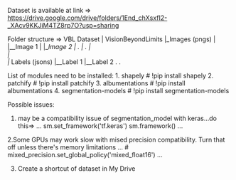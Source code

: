 Dataset is available at link => https://drive.google.com/drive/folders/1End_chXsxfI2-_XAcv9KKJiM4TZ8rp7O?usp=sharing

Folder structure =>
    VBL Dataset
        |
    VisionBeyondLimits
        |_Images (pngs)
        |    |__Image 1
        |    |__Image 2
        |    .
        |    .
        |    
        |    
        |_ Labels (jsons)
            |__Label 1
            |__Label 2
            .
            .
            
            
List of modules need to be installed:
    1. shapely  # !pip install shapely
    2. patchify  # !pip install patchify
    3. albumentations  # !pip install albumentations
    4. segmentation-models  # !pip install segmentation-models
    
 
Possible issues:
  1. may be a compatibility issue of segmentation_model with keras...do this=> 
   ...
    sm.set_framework('tf.keras')
    sm.framework()
   ...
   
   2.Some GPUs may work slow with mised precision compatibility. Turn that off unless there's memory limitations
   ...
    # mixed_precision.set_global_policy('mixed_float16')
   ...
   
   3. Create a shortcut of dataset in My Drive
   
  
